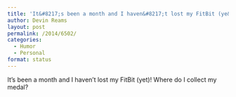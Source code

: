 ```yaml
---
title: 'It&#8217;s been a month and I haven&#8217;t lost my FitBit (ye&#8230;'
author: Devin Reams
layout: post
permalink: /2014/6502/
categories:
  - Humor
  - Personal
format: status
---
```

It&#8217;s been a month and I haven&#8217;t lost my FitBit (yet)! Where do I collect my medal?
